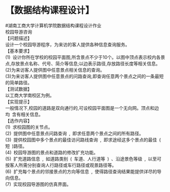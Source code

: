 # 【数据结构课程设计】    
#湖南工商大学计算机学院数据结构课程设计作业    
校园导游咨询    
【问题描述】    
设计一个校园导游程序，为来访的客人提供各种信息查询服务。    
【基本要求】    
(1) 设计你所在学校的校园平面图,所含景点不少于10个。以图中顶点表示校内各景点,存放景点名称、代号、简介等信息;以边表示路径,存放路径长度等相关信息。     
(2)为来访客人提供图中任意景点相关信息的查询。    
(3)为来访客人提供图中任意景点的问路查询,即查询任意两个景点之间的一条最短的简单路径。   
【测试数据】    
以工商大学南校区为例。    
【实现提示】    
一般情况下,校园的道路是双向通行的,可设校园平面图是一个无向网。顶点和边均 含有相关信息。    
【选作内容】    
(1) 求校园图的关节点。    
(2) 提供图中任意景点问路查询 , 即求任意两个景点之间的所有路径。    
(3) 提供校园图中多个景点的最佳访问路线查询 , 即求途经这多个景点的最佳 ( 短 )路径。    
(4) 校园导游图的景点和道路的修改扩充功能。    
(5) 扩充道路信息 , 如道路类别 ( 车道、人行道等 ) 、沿途景色等级 , 以至可按客人所需分别查询人行路径或车行路径或观景路径等。    
(6) 扩充每个景点的邻接景点的方向等信息 , 使得路径查询结果能提供详尽的导向信息。    
(7) 实现校园导游图的仿真界面。    

